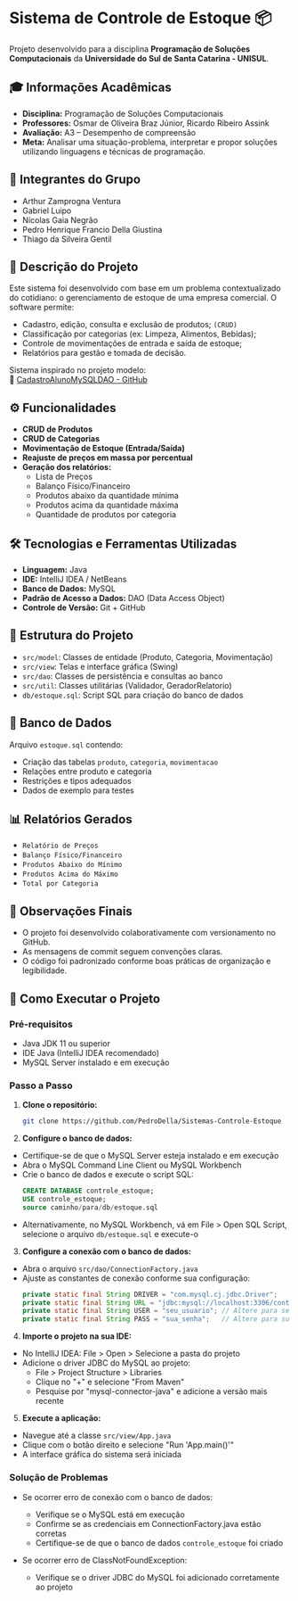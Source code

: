 # Sistema de Controle de Estoque 📦

Projeto desenvolvido para a disciplina **Programação de Soluções Computacionais** da **Universidade do Sul de Santa Catarina - UNISUL**.

## 🎓 Informações Acadêmicas

- **Disciplina:** Programação de Soluções Computacionais
- **Professores:** Osmar de Oliveira Braz Júnior, Ricardo Ribeiro Assink
- **Avaliação:** A3 – Desempenho de compreensão
- **Meta:** Analisar uma situação-problema, interpretar e propor soluções utilizando linguagens e técnicas de programação.

## 👥 Integrantes do Grupo

- Arthur Zamprogna Ventura
- Gabriel Luipo
- Nícolas Gaia Negrão
- Pedro Henrique Francio Della Giustina
- Thiago da Silveira Gentil

## 📝 Descrição do Projeto

Este sistema foi desenvolvido com base em um problema contextualizado do cotidiano: o gerenciamento de estoque de uma empresa comercial. O software permite:

- Cadastro, edição, consulta e exclusão de produtos; `(CRUD)`
- Classificação por categorias (ex: Limpeza, Alimentos, Bebidas);
- Controle de movimentações de entrada e saída de estoque;
- Relatórios para gestão e tomada de decisão.

Sistema inspirado no projeto modelo:  
🔗 [CadastroAlunoMySQLDAO - GitHub](https://github.com/osmarbraz/CadastroAlunoMySQLDAO)

## ⚙️ Funcionalidades

- **CRUD de Produtos**
- **CRUD de Categorias**
- **Movimentação de Estoque (Entrada/Saída)**
- **Reajuste de preços em massa por percentual**
- **Geração dos relatórios:**
  - Lista de Preços
  - Balanço Físico/Financeiro
  - Produtos abaixo da quantidade mínima
  - Produtos acima da quantidade máxima
  - Quantidade de produtos por categoria

## 🛠️ Tecnologias e Ferramentas Utilizadas

- **Linguagem:** Java
- **IDE:** IntelliJ IDEA / NetBeans
- **Banco de Dados:** MySQL
- **Padrão de Acesso a Dados:** DAO (Data Access Object)
- **Controle de Versão:** Git + GitHub

## 🧱 Estrutura do Projeto

- `src/model`: Classes de entidade (Produto, Categoria, Movimentação)
- `src/view`: Telas e interface gráfica (Swing)
- `src/dao`: Classes de persistência e consultas ao banco
- `src/util`: Classes utilitárias (Validador, GeradorRelatorio)
- `db/estoque.sql`: Script SQL para criação do banco de dados

## 📂 Banco de Dados

Arquivo `estoque.sql` contendo:

- Criação das tabelas `produto`, `categoria`, `movimentacao`
- Relações entre produto e categoria
- Restrições e tipos adequados
- Dados de exemplo para testes

## 📊 Relatórios Gerados

- `Relatório de Preços`
- `Balanço Físico/Financeiro`
- `Produtos Abaixo do Mínimo`
- `Produtos Acima do Máximo`
- `Total por Categoria`

## 📌 Observações Finais

- O projeto foi desenvolvido colaborativamente com versionamento no GitHub.
- As mensagens de commit seguem convenções claras.
- O código foi padronizado conforme boas práticas de organização e legibilidade.

## 📁 Como Executar o Projeto

### Pré-requisitos

- Java JDK 11 ou superior
- IDE Java (IntelliJ IDEA recomendado)
- MySQL Server instalado e em execução

### Passo a Passo

1. **Clone o repositório:**
   ```bash
   git clone https://github.com/PedroDella/Sistemas-Controle-Estoque
   ```

2. **Configure o banco de dados:**
  - Certifique-se de que o MySQL Server esteja instalado e em execução
  - Abra o MySQL Command Line Client ou MySQL Workbench
  - Crie o banco de dados e execute o script SQL:
    ```sql
    CREATE DATABASE controle_estoque;
    USE controle_estoque;
    source caminho/para/db/estoque.sql
    ```
  - Alternativamente, no MySQL Workbench, vá em File > Open SQL Script, selecione o arquivo `db/estoque.sql` e execute-o

3. **Configure a conexão com o banco de dados:**
  - Abra o arquivo `src/dao/ConnectionFactory.java`
  - Ajuste as constantes de conexão conforme sua configuração:
    ```java
    private static final String DRIVER = "com.mysql.cj.jdbc.Driver";
    private static final String URL = "jdbc:mysql://localhost:3306/controle_estoque";
    private static final String USER = "seu_usuario"; // Altere para seu usuário MySQL
    private static final String PASS = "sua_senha";   // Altere para sua senha MySQL
    ```

4. **Importe o projeto na sua IDE:**
  - No IntelliJ IDEA: File > Open > Selecione a pasta do projeto
  - Adicione o driver JDBC do MySQL ao projeto:
    - File > Project Structure > Libraries
    - Clique no "+" e selecione "From Maven"
    - Pesquise por "mysql-connector-java" e adicione a versão mais recente

5. **Execute a aplicação:**
  - Navegue até a classe `src/view/App.java`
  - Clique com o botão direito e selecione "Run 'App.main()'"
  - A interface gráfica do sistema será iniciada

### Solução de Problemas

- Se ocorrer erro de conexão com o banco de dados:
  - Verifique se o MySQL está em execução
  - Confirme se as credenciais em ConnectionFactory.java estão corretas
  - Certifique-se de que o banco de dados `controle_estoque` foi criado

- Se ocorrer erro de ClassNotFoundException:
  - Verifique se o driver JDBC do MySQL foi adicionado corretamente ao projeto

